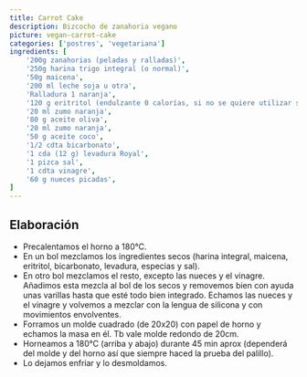 ```yaml
---
title: Carrot Cake
description: Bizcocho de zanahoria vegano
picture: vegan-carrot-cake
categories: ['postres', 'vegetariana']
ingredients: [
    '200g zanahorias (peladas y ralladas)',
    '250g harina trigo integral (o normal)',
    '50g maicena',
    '200 ml leche soja u otra',
    'Ralladura 1 naranja',
    '120 g eritritol (endulzante 0 calorías, si no se quiere utilizar sustituir por 180g de otro endulzante)',
    '20 ml zumo naranja',
    '80 g aceite oliva',
    '20 ml zumo naranja',
    '50 g aceite coco',
    '1/2 cdta bicarbonato',
    '1 cda (12 g) levadura Royal',
    '1 pizca sal',
    '1 cdta vinagre',
    '60 g nueces picadas',
]
---
```


## Elaboración

- Precalentamos el horno a 180°C.
- En un bol mezclamos los ingredientes secos (harina integral, maicena, eritritol, bicarbonato, levadura, especias y sal).
- En otro bol mezclamos el resto, excepto las nueces y el vinagre. Añadimos esta mezcla al bol de los secos y removemos bien con ayuda unas varillas hasta que esté todo bien integrado. Echamos las nueces y el vinagre y volvemos a mezclar con la lengua de silicona y con movimientos envolventes.
- Forramos un molde cuadrado (de 20x20) con papel de horno y echamos la masa en él. Tb vale molde redondo de 20cm.
- Horneamos a 180°C (arriba y abajo) durante 45 min aprox (dependerá del molde y del horno así que siempre haced la prueba del palillo).
- Lo dejamos enfriar y lo desmoldamos.
